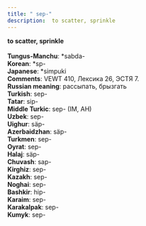 ```yaml
---
title: " sep-"
description:  to scatter, sprinkle
---
```

<strong> to scatter, sprinkle</strong><br><br>
<strong>Tungus-Manchu</strong>:  *sabda-<br>
<strong>Korean</strong>:  *sp-<br>
<strong>Japanese</strong>:  *simpuki<br>
<strong>Comments</strong>:  VEWT 410, Лексика 26, ЭСТЯ 7.<br>
<strong>Russian meaning</strong>:  рассыпать, брызгать<br>
<strong>Turkish</strong>:  sep-<br>
<strong>Tatar</strong>:  sip-<br>
<strong>Middle Turkic</strong>:  sep- (IM, AH)<br>
<strong>Uzbek</strong>:  sep-<br>
<strong>Uighur</strong>:  säp-<br>
<strong>Azerbaidzhan</strong>:  säp-<br>
<strong>Turkmen</strong>:  sep-<br>
<strong>Oyrat</strong>:  sep-<br>
<strong>Halaj</strong>:  säp-<br>
<strong>Chuvash</strong>:  sap-<br>
<strong>Kirghiz</strong>:  sep-<br>
<strong>Kazakh</strong>:  sep-<br>
<strong>Noghai</strong>:  sep-<br>
<strong>Bashkir</strong>:  hip-<br>
<strong>Karaim</strong>:  sep-<br>
<strong>Karakalpak</strong>:  sep-<br>
<strong>Kumyk</strong>:  sep-<br>


